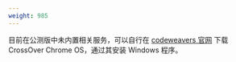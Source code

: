 ```yaml
---
weight: 985
---
```

目前在公测版中未内置相关服务，可以自行在 [codeweavers 官网](https://www.codeweavers.com/) 下载 CrossOver Chrome OS，通过其安装 Windows 程序。